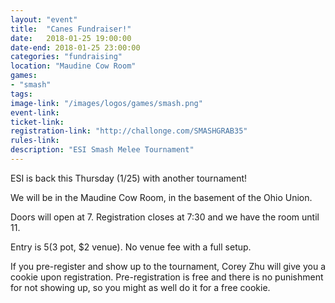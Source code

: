 ```yaml
---
layout: "event"
title:  "Canes Fundraiser!"
date:   2018-01-25 19:00:00
date-end: 2018-01-25 23:00:00
categories: "fundraising"
location: "Maudine Cow Room"
games:
- "smash"
tags:
image-link: "/images/logos/games/smash.png"
event-link:
ticket-link:
registration-link: "http://challonge.com/SMASHGRAB35"
rules-link:
description: "ESI Smash Melee Tournament"
---
```


ESI is back this Thursday (1/25) with another tournament!

We will be in the Maudine Cow Room, in the basement of the Ohio Union.

Doors will open at 7. Registration closes at 7:30 and we have the room until 11.

Entry is $5 ($3 pot, $2 venue). No venue fee with a full setup.

If you pre-register and show up to the tournament, Corey Zhu will give you a cookie upon registration.
 Pre-registration is free and there is no punishment for not showing up, so you might as well do it for a free cookie.
